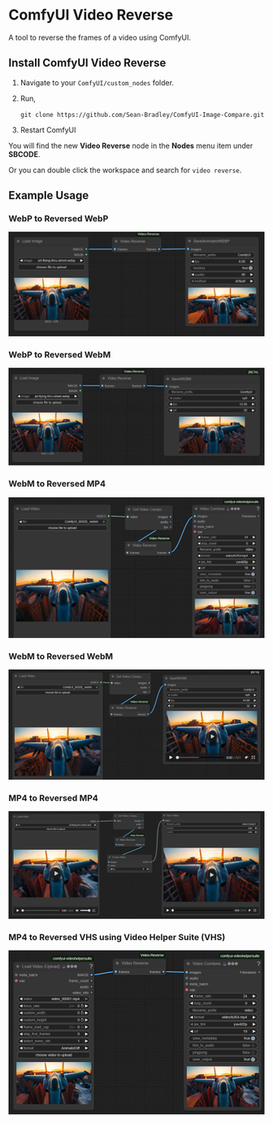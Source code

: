 # ComfyUI Video Reverse

A tool to reverse the frames of a video using ComfyUI.

## Install ComfyUI Video Reverse

1.  Navigate to your `ComfyUI/custom_nodes` folder.

2.  Run,

    `git clone https://github.com/Sean-Bradley/ComfyUI-Image-Compare.git`

3.  Restart ComfyUI

You will find the new **Video Reverse** node in the **Nodes** menu item under **SBCODE**.

Or you can double click the workspace and search for `video reverse`.

## Example Usage

### WebP to Reversed WebP

![](./img/webp-2-reversed-webp.jpg)

### WebP to Reversed WebM

![](./img/webp-2-reversed-webm.jpg)

### WebM to Reversed MP4

![](./img/webm-2-reversed-mp4.jpg)

### WebM to Reversed WebM

![](./img/webm-2-reversed-webm.jpg)

### MP4 to Reversed MP4

![](./img/mp4-2-reversed-mp4.jpg)

### MP4 to Reversed VHS using Video Helper Suite (VHS)

![](./img/mp4-2-reversed-mp4-using-VHS.jpg)
